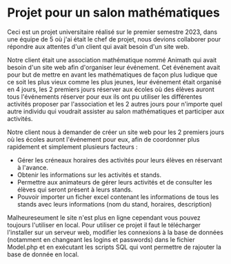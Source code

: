 # Projet pour un salon mathématiques

Ceci est un projet universitaire réalisé sur le premier semestre 2023, dans une équipe de 5 où j'ai était le chef de projet, nous devions collaborer pour répondre aux attentes d'un client qui avait besoin d'un site web.

Notre client était une association mathématique nommé Animath qui avait besoin d'un site web afin d'organiser leur événement. Cet événement avait pour but de mettre en avant les mathématiques de façon plus ludique que ce soit les plus vieux comme les plus jeunes, leur événement était organisé en 4 jours, les 2 premiers jours réserver aux écoles où des élèves auront tous l'événements réserver pour eux ils ont pu utiliser les différentes activités proposer par l'association et les 2 autres jours pour n'importe quel autre individu qui voudrait assister au salon mathématiques et participer aux activités.

Notre client nous à demander de créer un site web pour les 2 premiers jours où les écoles auront l'événement pour eux, afin de coordonner plus rapidement et simplement plusieurs facteurs : 
 - Gérer les créneaux horaires des activités pour leurs élèves en réservant à l'avance.
 - Obtenir les informations sur les activités et stands.
 - Permettre aux animateurs de gérer leurs activités et de consulter les élèves qui seront présent à leurs stands.
 - Pouvoir importer un ficher excel contenant les informations de tous les stands avec leurs informations (nom du stand, horaires, description) 

Malheureseument le site n'est plus en ligne cependant vous pouvez toujours l'utiliser en local. Pour utiliser ce projet il faut le télécharger l'installer sur un serveur web, modifier les connexions à la base de données (notamment en changeant les logins et passwords) dans le fichier Model.php et en exécutant les scripts SQL qui vont permettre de rajouter la base de donnée en local.
